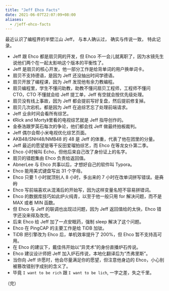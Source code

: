 ```yaml
---
title: "Jeff Ehco Facts"
date: 2021-06-07T22:07:09+08:00
aliases:
  - /jeff-ehco-facts
---
```


最近认识了编程界的半壁江山 Jeff，
与本人确认过，
确实与传说一致，
特此记录。

<!--more-->

- Jeff 跟 Ehco 都是扇贝网的开发，但 Ehco 不一会儿就离职了，因为水镜先生说他们两个在一起太影响这个版本的平衡性了。
- Jeff 是扇贝的核心开发，他一部分工作是给背单词的用户换单词卡。
- 扇贝不支持德语，是因为 Jeff 还没抽出时间学德语。
- 扇贝开放了编程课，因为 Jeff 发现他有余力教编程。
- 扇贝编程里，学生不懂问助教，助教不懂问扇贝工程师，工程师不懂问 CTO，CTO 不懂就会给 Jeff 提工单，Jeff 有空就会按优先级处理。
- 扇贝没有线上事故，因为 Jeff 都会提前写好复盘，然后提前修复掉。
- 扇贝几次宕机，都是因为 Jeff 在追综艺忘了处理前端请求。
- Jeff 业余时间会看所有综艺。
- 《Rick and Morty》里看的电视综艺就是 Jeff 指导创作的。
- 金泰浩跟罗英石每次的争论，他们都会找 Jeff 做最终拍板裁判。
- Jeff 偶尔会帮小米电视优化综艺页面。
- AKB48/SNH48/NMB48 的 48 是 Jeff 的体重，代表了他在团里的分量。
- Jeff 最近的愿望是等干反田爱瑠拍综艺，而 Ehco 在等龙女仆第二季。
- Ehco 小时候叫 Echo，但他后来自己改了身份证上的名字。
- 扇贝的错题集由 Ehco 负责给返回值。
- AbnerLee 与 Ehco 共事以后，才想好自己的软件叫 Typora。
- Ehco 能用美式键盘写出 31 个字母。
- Ehco 只要 1 小时就顶别人 8 小时，多出来的 7 小时在改单词拼写错误。~~是真的~~
- Ehco 写前端喜欢从混淆后的开始写，因为这样变量名短不容易拼错词。
- Ehco 的数据库技巧如此炉火纯青，以至于他一般只用 for 解决问题，而不是 MAX 或者 MIN 函数。
- 但 Ehco 与 Jeff 的联调也出现过问题，因为 Jeff 返回值给的太快，Ehco 错字还没来得及改完。
- 后来 Ehco 给 Jeff 加了一点安眠药，强制 sleep 解决了这个问题。
- Ehco 在 PingCAP 的主要工作是给 TiDB 加钛。
- TiDB 把引擎改为 Ehco 后，单机效率提升了 200%，但 Ehco 暂不支持高可用。
- 在 Ehco 的建议下，戴佳伟开始以“异灵术”的身份直播炉石传说。
- Ehco 建议设计师把 Jeff 加入炉石传说，本地化翻译后为“杰弗里斯”。
- 当你向 Jeff 许愿时，他会尽量满足你的愿望，但注意他身边的 Ehco，小心别被篡改错别字成别的含义了。
- 毕竟 `I want to be rich` 跟 `I want to be lich`, 一字之差，失之千里。


（完）

